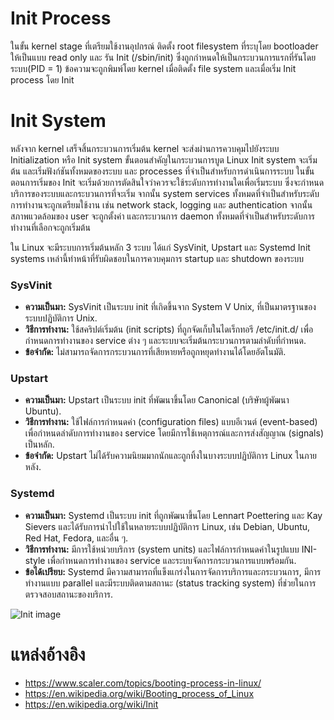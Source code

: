 # Init Process
ในขั้น kernel stage ที่เตรียมใช้งานอุปกรณ์ ติดตั้ง root filesystem ที่ระบุโดย bootloader ให้เป็นแบบ read only และ
รัน Init (/sbin/init) ซึ่งถูกกำหนดให้เป็นกระบวนการแรกที่รันโดยระบบ(PID = 1) ข้อความจะถูกพิมพ์โดย kernel เมื่อติดตั้ง
file system และเมื่อเริ่ม Init process โดย Init

# Init System
หลังจาก kernel เสร็จสิ้นกระบวนการเริ่มต้น kernel จะส่งผ่านการควบคุมไปยังระบบ Initialization หรือ Init system ขั้นตอนสำคัญในกระบวนการบูต Linux 
Init system จะเริ่มต้น และเริ่มฟังก์ชันทั้งหมดของระบบ และ processes ที่จำเป็นสำหรับการดำเนินการระบบ
ในขั้นตอนการเริ่มของ Init จะเริ่มด้วยการตัดสินใจว่าควรจะใช้ระดับการทำงานใดเพื่อเริ่มระบบ ซึ่งจะกำหนดบริการของระบบและกระบวนการที่จะเริ่ม 
จากนั้น system services ทั้งหมดที่จำเป็นสำหรับระดับการทำงานจะถูกเตรียมใช้งาน เช่น network stack, logging และ authentication
จากนั้นสภาพแวดล้อมของ user จะถูกตั้งค่า และกระบวนการ daemon ทั้งหมดที่จำเป็นสำหรับระดับการทำงานที่เลือกจะถูกเริ่มต้น

ใน Linux จะมีระบบการเริ่มต้นหลัก 3 ระบบ ได้แก่ SysVinit, Upstart และ Systemd 
Init systems เหล่านี้ทำหน้าที่รับผิดชอบในการควบคุมการ startup และ shutdown ของระบบ

### SysVinit
- **ความเป็นมา:** SysVinit เป็นระบบ init ที่เกิดขึ้นจาก System V Unix, ที่เป็นมาตรฐานของระบบปฏิบัติการ Unix.
- **วิธีการทำงาน:** ใช้สคริปต์เริ่มต้น (init scripts) ที่ถูกจัดเก็บในไดเร็กทอรี /etc/init.d/ เพื่อกำหนดการทำงานของ service ต่าง ๆ และระบบจะเริ่มต้นกระบวนการตามลำดับที่กำหนด.
- **ข้อจำกัด:** ไม่สามารถจัดการกระบวนการที่เสียหายหรือถูกหยุดทำงานได้โดยอัตโนมัติ.

### Upstart
- **ความเป็นมา:** Upstart เป็นระบบ init ที่พัฒนาขึ้นโดย Canonical (บริษัทผู้พัฒนา Ubuntu).
- **วิธีการทำงาน:** ใช้ไฟล์การกำหนดค่า (configuration files) แบบอีเวนต์ (event-based) เพื่อกำหนดลำดับการทำงานของ service โดยมีการใช้เหตุการณ์และการส่งสัญญาณ (signals) เป็นหลัก.
- **ข้อจำกัด:** Upstart ไม่ได้รับความนิยมมากนักและถูกทิ้งในบางระบบปฏิบัติการ Linux ในภายหลัง.

### Systemd
- **ความเป็นมา:** Systemd เป็นระบบ init ที่ถูกพัฒนาขึ้นโดย Lennart Poettering และ Kay Sievers และได้รับการนำไปใช้ในหลายระบบปฏิบัติการ Linux, เช่น Debian, Ubuntu, Red Hat, Fedora, และอื่น ๆ.
- **วิธีการทำงาน:** มีการใช้หน่วยบริการ (system units) และไฟล์การกำหนดค่าในรูปแบบ INI-style เพื่อกำหนดการทำงานของ service และระบบจัดการกระบวนการแบบพร้อมกัน.
- **ข้อได้เปรียบ:** Systemd มีความสามารถที่แข็งแกร่งในการจัดการบริการและกระบวนการ, มีการทำงานแบบ parallel และมีระบบติดตามสถานะ (status tracking system) ที่ช่วยในการตรวจสอบสถานะของบริการ.

![Init image](file:///C:/Users/ADMIN/Downloads/init-1.svg)


# แหล่งอ้างอิง
- https://www.scaler.com/topics/booting-process-in-linux/
- https://en.wikipedia.org/wiki/Booting_process_of_Linux
- https://en.wikipedia.org/wiki/Init
